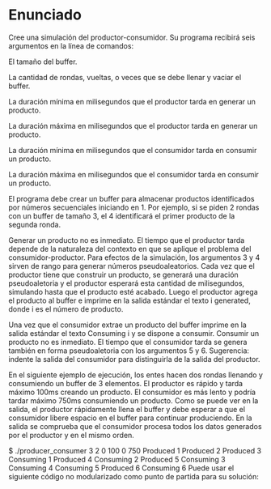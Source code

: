 # Enunciado

Cree una simulación del productor-consumidor. Su programa recibirá seis argumentos en la línea de comandos:

El tamaño del buffer.

La cantidad de rondas, vueltas, o veces que se debe llenar y vaciar el buffer.

La duración mínima en milisegundos que el productor tarda en generar un producto.

La duración máxima en milisegundos que el productor tarda en generar un producto.

La duración mínima en milisegundos que el consumidor tarda en consumir un producto.

La duración máxima en milisegundos que el consumidor tarda en consumir un producto.

El programa debe crear un buffer para almacenar productos identificados por números secuenciales iniciando en 1. Por ejemplo, si se piden 2 rondas con un buffer de tamaño 3, el 4 identificará el primer producto de la segunda ronda.

Generar un producto no es inmediato. El tiempo que el productor tarda depende de la naturaleza del contexto en que se aplique el problema del consumidor-productor. Para efectos de la simulación, los argumentos 3 y 4 sirven de rango para generar números pseudoaleatorios. Cada vez que el productor tiene que construir un producto, se generará una duración pseudoaletoria y el productor esperará esta cantidad de milisegundos, simulando hasta que el producto esté acabado. Luego el productor agrega el producto al buffer e imprime en la salida estándar el texto i generated, donde i es el número de producto.

Una vez que el consumidor extrae un producto del buffer imprime en la salida estándar el texto Consuming i y se dispone a consumir. Consumir un producto no es inmediato. El tiempo que el consumidor tarda se genera también en forma pseudoaletoria con los argumentos 5 y 6. Sugerencia: indente la salida del consumidor para distinguirla de la salida del productor.

En el siguiente ejemplo de ejecución, los entes hacen dos rondas llenando y consumiendo un buffer de 3 elementos. El productor es rápido y tarda máximo 100ms creando un producto. El consumidor es más lento y podría tardar máximo 750ms consumiendo un producto. Como se puede ver en la salida, el productor rápidamente llena el buffer y debe esperar a que el consumidor libere espacio en el buffer para continuar produciendo. En la salida se comprueba que el consumidor procesa todos los datos generados por el productor y en el mismo orden.

$ ./producer_consumer 3 2 0 100 0 750
Produced 1
Produced 2
Produced 3
        Consuming 1
Produced 4
        Consuming 2
Produced 5
        Consuming 3
        Consuming 4
        Consuming 5
Produced 6
        Consuming 6
Puede usar el siguiente código no modularizado como punto de partida para su solución:
